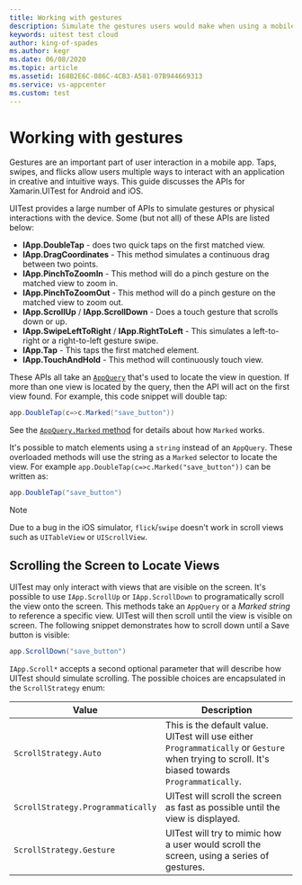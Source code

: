 ```yaml
---
title: Working with gestures
description: Simulate the gestures users would make when using a mobile app.
keywords: uitest test cloud
author: king-of-spades
ms.author: kegr
ms.date: 06/08/2020
ms.topic: article
ms.assetid: 168B2E6C-086C-4CB3-A581-07B944669313
ms.service: vs-appcenter
ms.custom: test
---
```


# Working with gestures
Gestures are an important part of user interaction in a mobile app. Taps, swipes, and flicks allow users multiple ways to interact with an application in creative and intuitive ways. This guide discusses the APIs for Xamarin.UITest for Android and iOS. 

UITest provides a large number of APIs to simulate gestures or physical interactions with the device. Some (but not all) of these APIs are listed below:

* **IApp.DoubleTap** - does two quick taps on the first matched view.
* **IApp.DragCoordinates** - This method simulates a continuous drag between two points.
* **IApp.PinchToZoomIn** - This method will do a pinch gesture on the matched view to zoom in.
* **IApp.PinchToZoomOut** - This method will do a pinch gesture on the matched view to zoom out.
* **IApp.ScrollUp** / **IApp.ScrollDown** - Does a touch gesture that scrolls down or up.
* **IApp.SwipeLeftToRight** / **IApp.RightToLeft** - This simulates a left-to-right or a right-to-left gesture swipe.
* **IApp.Tap** - This taps the first matched element.
* **IApp.TouchAndHold** - This method will continuously touch view.

These APIs all take an [`AppQuery`](https://docs.microsoft.com/dotnet/api/Xamarin.UITest.Queries.AppQuery) that's used to locate the view in question. If more than one view is located by the query, then the API will act on the first view found. For example, this code snippet will double tap:

```csharp
app.DoubleTap(c=>c.Marked("save_button"))
```

See the [`AppQuery.Marked` method](https://docs.microsoft.com/dotnet/api/Xamarin.UITest.Queries.AppQuery) for details about how `Marked` works.

It's possible to match elements using a `string` instead of an `AppQuery`. These overloaded methods will use the string as a `Marked` selector to locate the view. For example `app.DoubleTap(c=>c.Marked("save_button"))` can be written as:

```csharp
app.DoubleTap("save_button")
```

> [!NOTE]
> Due to a bug in the iOS simulator, `flick`/`swipe` doesn't work in scroll views such as `UITableView` or `UIScrollView`.

## Scrolling the Screen to Locate Views
UITest may only interact with views that are visible on the screen. It's possible to use `IApp.ScrollUp` or `IApp.ScrollDown` to programatically scroll the view onto the screen. This methods take an `AppQuery` or a *Marked string* to reference a specific view. UITest will then scroll until the view is visible on screen. The following snippet demonstrates how to scroll down until a Save button is visible:

```csharp
app.ScrollDown("save_button")
``` 

`IApp.Scroll*` accepts a second optional parameter that will describe how UITest should simulate scrolling. The possible choices are encapsulated in the `ScrollStrategy` enum:



| Value  | Description |
|---|---|
| `ScrollStrategy.Auto`  | This is the default value. UITest will use either `Programmatically` or `Gesture` when trying to scroll. It's biased towards `Programmatically`. |
| `ScrollStrategy.Programmatically` | UITest will scroll the screen as fast as possible until the view is displayed. |
| `ScrollStrategy.Gesture` | UITest will try to mimic how a user would scroll the screen, using a series of gestures. |

